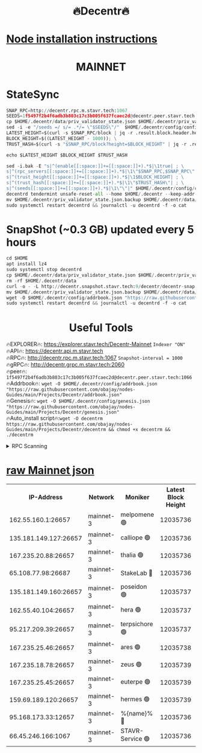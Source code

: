 <h1 align="center"> 🔥Decentr🔥</h1>

[Node installation instructions](https://github.com/obajay/nodes-Guides/tree/main/Projects/Decentr)
=
<h1 align="center"> MAINNET</h1>

# StateSync
```python
SNAP_RPC=http://decentr.rpc.m.stavr.tech:1067
SEEDS=1f5497f2b4f6adb3b803c17c3b005f637fcaec2d@decentr.peer.stavr.tech:1066
cp $HOME/.decentr/data/priv_validator_state.json $HOME/.decentr/priv_validator_state.json.backup
sed -i -e "/seeds =/ s/= .*/= \"$SEEDS\"/"  $HOME/.decentr/config/config.toml
LATEST_HEIGHT=$(curl -s $SNAP_RPC/block | jq -r .result.block.header.height); \
BLOCK_HEIGHT=$((LATEST_HEIGHT - 1000)); \
TRUST_HASH=$(curl -s "$SNAP_RPC/block?height=$BLOCK_HEIGHT" | jq -r .result.block_id.hash)

echo $LATEST_HEIGHT $BLOCK_HEIGHT $TRUST_HASH

sed -i.bak -E "s|^(enable[[:space:]]+=[[:space:]]+).*$|\1true| ; \
s|^(rpc_servers[[:space:]]+=[[:space:]]+).*$|\1\"$SNAP_RPC,$SNAP_RPC\"| ; \
s|^(trust_height[[:space:]]+=[[:space:]]+).*$|\1$BLOCK_HEIGHT| ; \
s|^(trust_hash[[:space:]]+=[[:space:]]+).*$|\1\"$TRUST_HASH\"| ; \
s|^(seeds[[:space:]]+=[[:space:]]+).*$|\1\"\"|" $HOME/.decentr/config/config.toml
decentrd tendermint unsafe-reset-all --home $HOME/.decentr --keep-addr-book
mv $HOME/.decentr/priv_validator_state.json.backup $HOME/.decentr/data/priv_validator_state.json
sudo systemctl restart decentrd && journalctl -u decentrd -f -o cat
```
# SnapShot (~0.3 GB) updated every 5 hours
```python
cd $HOME
apt install lz4
sudo systemctl stop decentrd
cp $HOME/.decentr/data/priv_validator_state.json $HOME/.decentr/priv_validator_state.json.backup
rm -rf $HOME/.decentr/data
curl -o - -L http://decentr.snapshot.stavr.tech:9/decentr/decentr-snap.tar.lz4 | lz4 -c -d - | tar -x -C $HOME/.decentr --strip-components 2
mv $HOME/.decentr/priv_validator_state.json.backup $HOME/.decentr/data/priv_validator_state.json
wget -O $HOME/.decentr/config/addrbook.json "https://raw.githubusercontent.com/obajay/nodes-Guides/main/Projects/Decentr/addrbook.json"
sudo systemctl restart decentrd && journalctl -u decentrd -f -o cat
```

 <h1 align="center"> Useful Tools</h1>

🔥EXPLORER🔥:     https://explorer.stavr.tech/Decentr-Mainnet        `Indexer "ON"` \
🔥API🔥:          https://decentr.api.m.stavr.tech \
🔥RPC🔥:          http://decentr.rpc.m.stavr.tech:1067              `Snapshot-interval = 1000` \
🔥gRPC🔥:         http://decentr.grpc.m.stavr.tech:2060 \
🔥peer🔥:         `1f5497f2b4f6adb3b803c17c3b005f637fcaec2d@decentr.peer.stavr.tech:1066` \
🔥Addrbook🔥:  `wget -O $HOME/.decentr/config/addrbook.json "https://raw.githubusercontent.com/obajay/nodes-Guides/main/Projects/Decentr/addrbook.json"` \
🔥Genesis🔥:  `wget -O $HOME/.decentr/config/genesis.json "https://raw.githubusercontent.com/obajay/nodes-Guides/main/Projects/Decentr/genesis.json"` \
🔥Auto_install script🔥:`wget -O decentrm https://raw.githubusercontent.com/obajay/nodes-Guides/main/Projects/Decentr/decentrm && chmod +x decentrm && ./decentrm`

<details>
<summary>RPC Scanning</summary>

<h2 align="center"> We scan nodes in real time every 4 hours. And we provide the final result of RPC endpoints.
We cannot influence the operation of these nodes in any way. </h2>


```python
If Voting Power is higher than 0 --> then the Node is a validator of the network and may be subject to attack and be a potential threat to the chain.
```
```python
We marked such validators with a red symbol
```

</details>

[raw Mainnet json](https://rpc-check.decentrm.stavr.tech/decentrm/rpc-decentrm-result.json)
=



<table><tr><th>IP-Address</th><th>Network</th><th>Moniker</th><th>Latest Block Height</th><th>Earliest Block Height</th><th>Catching Up</th><th>Tx Index</th><th>Voting Power</th><th>Scan Time</th></tr><tr><td>162.55.160.1:26657</td><td>mainnet-3</td><td>melpomene 🟢</td><td>12035736</td><td>1688950</td><td>False</td><td>on</td><td>0</td><td>2023-12-19T10:38:47.080409913UTC</td></tr><tr><td>135.181.149.127:26657</td><td>mainnet-3</td><td>calliope 🟢</td><td>12035736</td><td>1688950</td><td>False</td><td>on</td><td>0</td><td>2023-12-19T10:38:49.463099774UTC</td></tr><tr><td>167.235.20.88:26657</td><td>mainnet-3</td><td>thalia 🟢</td><td>12035736</td><td>1688950</td><td>False</td><td>on</td><td>0</td><td>2023-12-19T10:38:55.254682527UTC</td></tr><tr><td>65.108.77.98:26687</td><td>mainnet-3</td><td>StakeLab 🔴</td><td>12035736</td><td>1688950</td><td>False</td><td>on</td><td>5283003</td><td>2023-12-19T10:38:55.587744040UTC</td></tr><tr><td>135.181.149.160:26657</td><td>mainnet-3</td><td>poseidon 🟢</td><td>12035737</td><td>1688950</td><td>False</td><td>on</td><td>0</td><td>2023-12-19T10:38:58.254890497UTC</td></tr><tr><td>162.55.40.104:26657</td><td>mainnet-3</td><td>hera 🟢</td><td>12035737</td><td>1688950</td><td>False</td><td>on</td><td>0</td><td>2023-12-19T10:39:00.566415405UTC</td></tr><tr><td>95.217.209.39:26657</td><td>mainnet-3</td><td>terpsichore 🟢</td><td>12035737</td><td>1688950</td><td>False</td><td>on</td><td>0</td><td>2023-12-19T10:39:02.955997681UTC</td></tr><tr><td>167.235.25.46:26657</td><td>mainnet-3</td><td>ares 🟢</td><td>12035738</td><td>1688950</td><td>False</td><td>on</td><td>0</td><td>2023-12-19T10:39:07.353603345UTC</td></tr><tr><td>167.235.18.78:26657</td><td>mainnet-3</td><td>zeus 🟢</td><td>12035739</td><td>1688950</td><td>False</td><td>on</td><td>0</td><td>2023-12-19T10:39:09.625749458UTC</td></tr><tr><td>167.235.25.45:26657</td><td>mainnet-3</td><td>euterpe 🟢</td><td>12035739</td><td>1688950</td><td>False</td><td>on</td><td>0</td><td>2023-12-19T10:39:11.938771795UTC</td></tr><tr><td>159.69.189.120:26657</td><td>mainnet-3</td><td>hermes 🟢</td><td>12035739</td><td>1688950</td><td>False</td><td>on</td><td>0</td><td>2023-12-19T10:39:12.209851065UTC</td></tr><tr><td>95.168.173.33:12657</td><td>mainnet-3</td><td>%{name}% 🔴</td><td>12035736</td><td>8964001</td><td>False</td><td>on</td><td>4173118</td><td>2023-12-19T10:38:50.691272329UTC</td></tr><tr><td>66.45.246.166:1067</td><td>mainnet-3</td><td>STAVR-Service 🟢</td><td>12035736</td><td>12033001</td><td>False</td><td>on</td><td>0</td><td>2023-12-19T10:38:50.111781040UTC</td></tr></table>